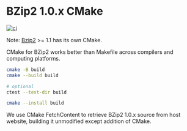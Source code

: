 # BZip2 1.0.x CMake

[![ci](https://github.com/gemini3d/bzip2-cmake/actions/workflows/ci.yml/badge.svg)](https://github.com/gemini3d/bzip2-cmake/actions/workflows/ci.yml)

Note: [Bzip2](https://gitlab.com/bzip2/bzip2) >= 1.1 has its own CMake.

CMake for BZip2 works better than Makefile across compilers and computing platforms.

```sh
cmake -B build
cmake --build build

# optional
ctest --test-dir build

cmake --install build
```

We use CMake FetchContent to retrieve BZip2 1.0.x source from host website, building it unmodified except addition of CMake.
